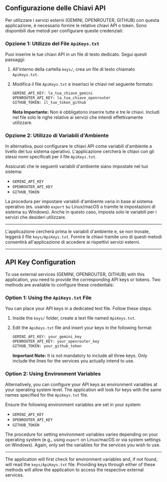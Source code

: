 ## Configurazione delle Chiavi API

Per utilizzare i servizi esterni (GEMINI, OPENROUTER, GITHUB) con questa applicazione, è necessario fornire le relative chiavi API o token. Sono disponibili due metodi per configurare queste credenziali:

### Opzione 1: Utilizzo del File `ApiKeys.txt`

Puoi inserire le tue chiavi API in un file di testo dedicato. Segui questi passaggi:

1.  All'interno della cartella `keys/`, crea un file di testo chiamato `ApiKeys.txt`.
2.  Modifica il file `ApiKeys.txt` e inserisci le chiavi nel seguente formato:

    ```txt
    GEMINI_API_KEY: la_tua_chiave_gemini
    OPENROUTER_API_KEY: la_tua_chiave_openrouter
    GITHUB_TOKEN: il_tuo_token_github
    ```

    **Nota Importante:** Non è obbligatorio inserire tutte e tre le chiavi. Includi nel file solo le righe relative ai servizi che intendi effettivamente utilizzare.

### Opzione 2: Utilizzo di Variabili d'Ambiente

In alternativa, puoi configurare le chiavi API come variabili d'ambiente a livello del tuo sistema operativo. L'applicazione cercherà le chiavi con gli stessi nomi specificati per il file `ApiKeys.txt`.

Assicurati che le seguenti variabili d'ambiente siano impostate nel tuo sistema:

* `GEMINI_API_KEY`
* `OPENROUTER_API_KEY`
* `GITHUB_TOKEN`

La procedura per impostare variabili d'ambiente varia in base al sistema operativo (es. usando `export` su Linux/macOS o tramite le impostazioni di sistema su Windows). Anche in questo caso, imposta solo le variabili per i servizi che desideri utilizzare.

---

L'applicazione cercherà prima le variabili d'ambiente e, se non trovate, leggerà il file `keys/ApiKeys.txt`. Fornire le chiavi tramite uno di questi metodi consentirà all'applicazione di accedere ai rispettivi servizi esterni.

-----------------------------------------------------------------------------------------------------------------------------------------------------------------------------------------------------

## API Key Configuration

To use external services (GEMINI, OPENROUTER, GITHUB) with this application, you need to provide the corresponding API keys or tokens. Two methods are available to configure these credentials:

### Option 1: Using the `ApiKeys.txt` File

You can place your API keys in a dedicated text file. Follow these steps:

1.  Inside the `keys/` folder, create a text file named `ApiKeys.txt`.
2.  Edit the `ApiKeys.txt` file and insert your keys in the following format:

    ```txt
    GEMINI_API_KEY: your_gemini_key
    OPENROUTER_API_KEY: your_openrouter_key
    GITHUB_TOKEN: your_github_token
    ```

    **Important Note:** It is not mandatory to include all three keys. Only include the lines for the services you actually intend to use.

### Option 2: Using Environment Variables

Alternatively, you can configure your API keys as environment variables at your operating system level. The application will look for keys with the same names specified for the `ApiKeys.txt` file.

Ensure the following environment variables are set in your system:

* `GEMINI_API_KEY`
* `OPENROUTER_API_KEY`
* `GITHUB_TOKEN`

The procedure for setting environment variables varies depending on your operating system (e.g., using `export` on Linux/macOS or via system settings on Windows). Again, only set the variables for the services you wish to use.

---

The application will first check for environment variables and, if not found, will read the `keys/ApiKeys.txt` file. Providing keys through either of these methods will allow the application to access the respective external services.